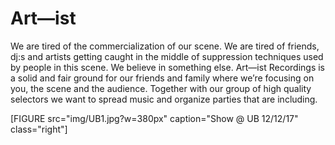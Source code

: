 <h1>Art—ist</h1>

<article class="about">
<p class="about-text">We are tired of the commercialization of our scene. We are tired of friends, dj:s and artists getting caught in the middle of suppression techniques used by people in this scene. We believe in something else. Art—ist Recordings is a solid and fair ground for our friends and family where we’re focusing on you, the scene and the audience. Together with our group of high quality selectors we want to spread music and organize parties that are including.</p>

[FIGURE src="img/UB1.jpg?w=380px" caption="Show @ UB 12/12/17" class="right"]

</article>
